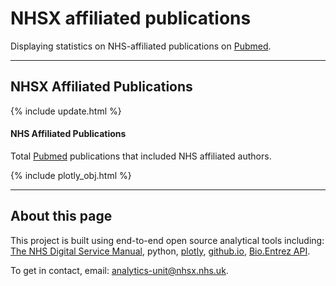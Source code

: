 <script src="https://cdn.plot.ly/plotly-latest.min.js"></script>

# NHSX affiliated publications

Displaying statistics on NHS-affiliated publications on <a href="https://pubmed.ncbi.nlm.nih.gov/">Pubmed</a>.

<hr class="nhsuk-u-margin-top-0 nhsuk-u-margin-bottom-6">

## NHSX Affiliated Publications

{% include update.html %}

<!---{% include NHSUK_table.html %}--->

#### NHS Affiliated Publications

Total <a href="https://pubmed.ncbi.nlm.nih.gov/">Pubmed</a> publications that included NHS affiliated authors.

{% include plotly_obj.html %}

<hr class="nhsuk-u-margin-top-0 nhsuk-u-margin-bottom-6">

## About this page

This project is built using end-to-end open source analytical tools including: [The NHS Digital Service Manual](https://service-manual.nhs.uk/), python, [plotly](https://plotly.com/python/), [github.io](https://pages.github.com/), [Bio.Entrez API](https://biopython.org/docs/1.75/api/Bio.Entrez.html).

To get in contact, email: <a href="mailto:analytics-unit@nhsx.nhs.uk">analytics-unit@nhsx.nhs.uk</a>.
